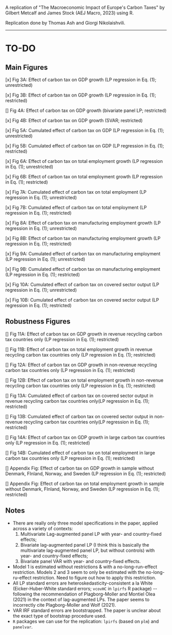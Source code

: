 A replication of "The Macroeconomic Impact of Europe's Carbon Taxes" by Gilbert Metcalf and James Stock (AEJ Macro, 2023) using R.

Replication done by Thomas Ash and Giorgi Nikolaishvili.

---

# TO-DO

## Main Figures

[x] Fig 3A: Effect of carbon tax on GDP growth (LP regression in Eq. (1); unrestricted)

[x] Fig 3B: Effect of carbon tax on GDP growth (LP regression in Eq. (1); restricted)

[] Fig 4A: Effect of carbon tax on GDP growth (bivariate panel LP; restricted)

[x] Fig 4B: Effect of carbon tax on GDP growth (SVAR; restricted)

[x] Fig 5A: Cumulated effect of carbon tax on GDP (LP regression in Eq. (1); unrestricted)

[x] Fig 5B: Cumulated effect of carbon tax on GDP (LP regression in Eq. (1); restricted)

[x] Fig 6A: Effect of carbon tax on total employment growth (LP regression in Eq. (1); unrestricted)

[x] Fig 6B: Effect of carbon tax on total employment growth (LP regression in Eq. (1); restricted)

[x] Fig 7A: Cumulated effect of carbon tax on total employment (LP regression in Eq. (1); unrestricted)

[x] Fig 7B: Cumulated effect of carbon tax on total employment (LP regression in Eq. (1); restricted)

[x] Fig 8A: Effect of carbon tax on manufacturing employment growth (LP regression in Eq. (1); unrestricted)

[x] Fig 8B: Effect of carbon tax on manufacturing employment growth (LP regression in Eq. (1); restricted)

[x] Fig 9A: Cumulated effect of carbon tax on manufacturing employment (LP regression in Eq. (1); unrestricted)

[x] Fig 9B: Cumulated effect of carbon tax on manufacturing employment (LP regression in Eq. (1); restricted)

[x] Fig 10A: Cumulated effect of carbon tax on covered sector output (LP regression in Eq. (1); unrestricted)

[x] Fig 10B: Cumulated effect of carbon tax on covered sector output (LP regression in Eq. (1); restricted)

## Robustness Figures

[] Fig 11A: Effect of carbon tax on GDP growth in revenue recycling carbon tax countries only (LP regression in Eq. (1); restricted)

[] Fig 11B: Effect of carbon tax on total employment growth in revenue recycling carbon tax countries only (LP regression in Eq. (1); restricted)

[] Fig 12A: Effect of carbon tax on GDP growth in non-revenue recycling carbon tax countries only (LP regression in Eq. (1); restricted)

[] Fig 12B: Effect of carbon tax on total employment growth in non-revenue recycling carbon tax countries only (LP regression in Eq. (1); restricted)

[] Fig 13A: Cumulated effect of carbon tax on covered sector output in revenue recycling carbon tax countries only(LP regression in Eq. (1); restricted)

[] Fig 13B: Cumulated effect of carbon tax on covered sector output in non-revenue recycling carbon tax countries only(LP regression in Eq. (1); restricted)

[] Fig 14A: Effect of carbon tax on GDP growth in large carbon tax countries only (LP regression in Eq. (1); restricted)

[] Fig 14B: Cumulated effect of carbon tax on total employment in large carbon tax countries only (LP regression in Eq. (1); restricted)

[] Appendix Fig: Effect of carbon tax on GDP growth in sample without Denmark, FInland, Norway, and Sweden (LP regression in Eq. (1); restricted)

[] Appendix Fig: Effect of carbon tax on total employment growth in sample without Denmark, FInland, Norway, and Sweden (LP regression in Eq. (1); restricted)

## Notes

- There are really only three model specifications in the paper, applied across a variety of contexts:
  1. Multivariate Lag-augmented panel LP with year- and country-fixed effects;
  2. Bivariate lag-augmented panel LP (I think this is basically the multivariate lag-augmented panel LP, but without controls) with year- and country-fixed effects;
  3. Bivariate panel VAR with year- and country-fixed effects.
- Model 1 is estimated without restrictions & with a no-long-run-effect restriction. Models 2 and 3 seem to only be estimated with the no-long-ru-effect restriction. Need to figure out how to apply this restriction.
- All LP standard errors are heteroskedasticity-consistent a la White (Eicker-Huber-White standard errors; `vcovHC` in `lpirfs` R package) -- following the recommendation of Plagborg-Moller and Montiel Olea (2021) in the context of lag-augmented LPs. The paper seems to incorrectly cite Plagborg-Moller and Wolf (2021).
- VAR IRF standard errors are bootstrapped. The paper is unclear about the exact type of bootstrap procedure used.
- `R` packages we can use for the replication: `lpirfs` (based on `plm`) and `panelvar`. 
